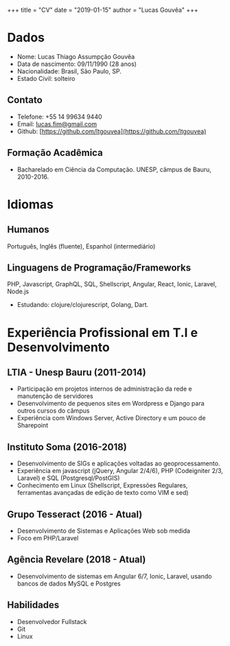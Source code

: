 +++
title = "CV"
date = "2019-01-15"
author = "Lucas Gouvêa"
+++
# Dados

+ Nome: Lucas Thiago Assumpção Gouvêa
+ Data de nascimento: 09/11/1990 (28 anos)
+ Nacionalidade: Brasil, São Paulo, SP.
+ Estado Civil: solteiro

## Contato

+ Telefone: +55 14 99634 9440
+ Email: [lucas.fim@gmail.com](mailto:lucas.fim@gmail.com)
+ Github: [https://github.com/ltgouvea](https://github.com/ltgouvea)

## Formação Acadêmica

+ Bacharelado em Ciência da Computação. UNESP, câmpus de Bauru, 2010-2016.

# Idiomas

## Humanos 

Português, Inglês (fluente), Espanhol (intermediário)

## Linguagens de Programação/Frameworks

PHP, Javascript, GraphQL, SQL, Shellscript, Angular, React, Ionic, Laravel, Node.js

- Estudando: clojure/clojurescript, Golang, Dart.

# Experiência Profissional em T.I e Desenvolvimento

## LTIA - Unesp Bauru (2011-2014)

+ Participação em projetos internos de administração da rede e manutenção de servidores
+ Desenvolvimento de pequenos sites em Wordpress e Django para outros cursos do câmpus
+ Experiência com Windows Server, Active Directory e um pouco de Sharepoint

## Instituto Soma (2016-2018)

+ Desenvolvimento de SIGs e aplicações voltadas ao geoprocessamento.
+ Experiência em javascript (jQuery, Angular 2/4/6), PHP (Codeigniter 2/3, Laravel) e SQL (Postgresql/PostGIS)
+ Conhecimento em Linux (Shellscript, Expressões Regulares, ferramentas avançadas de edição de texto como VIM e sed)

## Grupo Tesseract (2016 - Atual)

+ Desenvolvimento de Sistemas e Aplicações Web sob medida
+ Foco em PHP/Laravel

## Agência Revelare (2018 - Atual)

+ Desenvolvimento de sistemas em Angular 6/7, Ionic, Laravel, usando bancos de dados MySQL e Postgres

## Habilidades

+ Desenvolvedor Fullstack
+ Git
+ Linux
